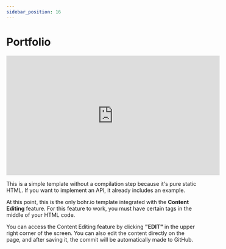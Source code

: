 ```yaml
---
sidebar_position: 16
---
```


# Portfolio

<div style={{textAlign: 'center'}}><iframe width="560" height="315" src="https://www.youtube.com/embed/Y14gKEz8K6E" title="YouTube video player" frameBorder="0" allow="accelerometer; autoplay; clipboard-write; encrypted-media; gyroscope; picture-in-picture" allowFullScreen style={{ maxWidth: '100%' }}></iframe></div>

This is a simple template without a compilation step because it's pure static HTML. If you want to implement an API, it already includes an example.

At this point, this is the only bohr.io template integrated with the **Content Editing** feature. For this feature to work, you must have certain tags in the middle of your HTML code.

You can access the Content Editing feature by clicking **"EDIT"** in the upper right corner of the screen. You can also edit the content directly on the page, and after saving it, the commit will be automatically made to GitHub.
